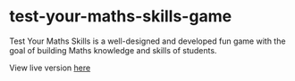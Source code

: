 # test-your-maths-skills-game

Test Your Maths Skills is a well-designed and developed fun game with the goal of building Maths knowledge and skills of students.

View live version <a href="https://iyabzz.github.io/test-your-maths-skills-game/index.html">here</a>
